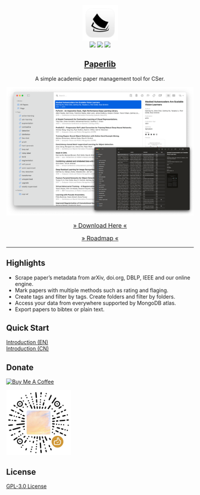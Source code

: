 <div align="center">
<img src="./assets/icon.png" height="95" />
<br />
<img src="https://img.shields.io/github/v/release/GeoffreyChen777/paperlib.svg" />
<img src="https://img.shields.io/github/license/GeoffreyChen777/paperlib" />
<img src="https://img.shields.io/github/stars/GeoffreyChen777/paperlib" />
<h2><a href="https://paperlib.app/" > Paperlib </a></h2>
A simple academic paper management tool for CSer.
</div>

![](./assets/macOS_ui.png)

<div align="center">

<a href="https://paperlib.app/en/download/" style="font-size: 16px"> » Download Here « </a>
  
<a href="https://github.com/users/GeoffreyChen777/projects/1/views/1" style="font-size: 16px"> » Roadmap « </a>

</div>

---

## Highlights
- Scrape paper’s metadata from arXiv, doi.org, DBLP, IEEE and our online engine.
- Mark papers with multiple methods such as rating and flaging.
- Create tags and filter by tags. Create folders and filter by folders.
- Access your data from everywhere supported by MongoDB atlas.
- Export papers to bibtex or plain text.

## Quick Start
[Introduction (EN)](https://paperlib.geoch.top/en/blog/intro/)   
[Introduction (CN)](https://paperlib.geoch.top/cn/blog/intro/)
## Donate
<a href="https://www.buymeacoffee.com/geoffreychen777" target="_blank"><img src="https://cdn.buymeacoffee.com/buttons/default-orange.png" alt="Buy Me A Coffee" height="41" width="174"></a>

<a href="https://www.buymeacoffee.com/geoffreychen777" target="_blank"><img src="./assets/wechat.png" alt="Buy Me A Coffee" height="174" width="174"></a>

## License
[GPL-3.0 License](./LICENSE)
